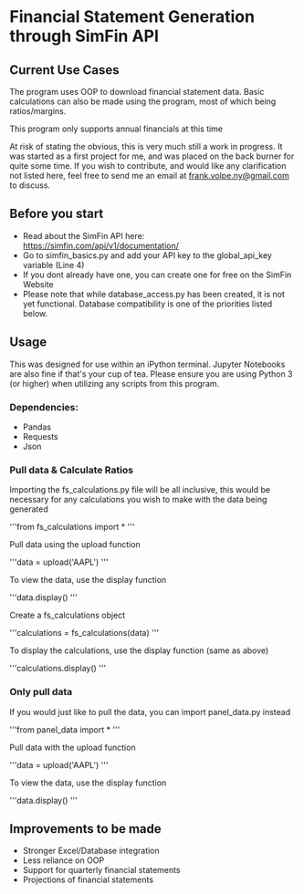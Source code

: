 # Financial Statement Generation through SimFin API

## Current Use Cases

The program uses OOP to download financial statement data. Basic calculations can also be made using the program, most of which being ratios/margins. 

This program only supports annual financials at this time

At risk of stating the obvious, this is very much still a work in progress. It was started as a first project for me, and was placed on the back burner for quite some time. If you wish to contribute, and would like any clarification not listed here, feel free to send me an email at frank.volpe.ny@gmail.com to discuss. 

## Before you start

* Read about the SimFin API here:
https://simfin.com/api/v1/documentation/
* Go to simfin\_basics.py and add your API key to the global\_api\_key variable (Line 4) 
* If you dont already have one, you can create one for free on the SimFin Website
* Please note that while database\_access.py has been created, it is not yet functional. Database compatibility is one of the priorities listed below.


## Usage

This was designed for use within an iPython terminal. Jupyter Notebooks are also fine if that's your cup of tea. Please ensure you are using Python 3 (or higher) when utilizing any scripts from this program.

### Dependencies:

* Pandas
* Requests
* Json

### Pull data & Calculate Ratios

Importing the fs\_calculations.py file will be all inclusive, this would be necessary for any calculations you wish to make with the data being generated

'''from fs_calculations import *
'''

Pull data using the upload function

'''data = upload('AAPL')
'''

To view the data, use the display function

'''data.display()
'''

Create a fs\_calculations object

'''calculations = fs_calculations(data)
'''

To display the calculations, use the display function (same as above)

'''calculations.display()
'''

### Only pull data

If you would just like to pull the data, you can import panel\_data.py instead

'''from panel_data import *
'''

Pull data with the upload function

'''data = upload('AAPL')
'''

To view the data, use the display function

'''data.display()
'''


## Improvements to be made

* Stronger Excel/Database integration
* Less reliance on OOP
* Support for quarterly financial statements
* Projections of financial statements

